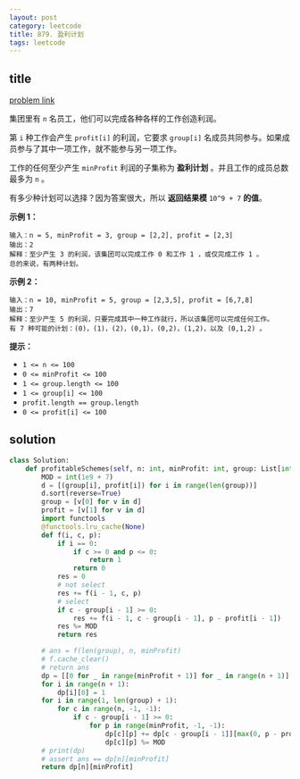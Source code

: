 ```yaml
---
layout: post
category: leetcode
title: 879. 盈利计划
tags: leetcode
---
```


## title
[problem link](https://leetcode.cn/problems/profitable-schemes/description/)

集团里有 `n` 名员工，他们可以完成各种各样的工作创造利润。

第 `i` 种工作会产生 `profit[i]` 的利润，它要求 `group[i]` 名成员共同参与。如果成员参与了其中一项工作，就不能参与另一项工作。

工作的任何至少产生 `minProfit` 利润的子集称为 **盈利计划** 。并且工作的成员总数最多为 `n` 。

有多少种计划可以选择？因为答案很大，所以 **返回结果模** `10^9 + 7` **的值**。

 

**示例 1：**

```
输入：n = 5, minProfit = 3, group = [2,2], profit = [2,3]
输出：2
解释：至少产生 3 的利润，该集团可以完成工作 0 和工作 1 ，或仅完成工作 1 。
总的来说，有两种计划。
```

**示例 2：**

```
输入：n = 10, minProfit = 5, group = [2,3,5], profit = [6,7,8]
输出：7
解释：至少产生 5 的利润，只要完成其中一种工作就行，所以该集团可以完成任何工作。
有 7 种可能的计划：(0)，(1)，(2)，(0,1)，(0,2)，(1,2)，以及 (0,1,2) 。
```

 

**提示：**

- `1 <= n <= 100`
- `0 <= minProfit <= 100`
- `1 <= group.length <= 100`
- `1 <= group[i] <= 100`
- `profit.length == group.length`
- `0 <= profit[i] <= 100`


## solution

```python
class Solution:
    def profitableSchemes(self, n: int, minProfit: int, group: List[int], profit: List[int]) -> int:
        MOD = int(1e9 + 7)
        d = [(group[i], profit[i]) for i in range(len(group))]
        d.sort(reverse=True)
        group = [v[0] for v in d]
        profit = [v[1] for v in d]
        import functools
        @functools.lru_cache(None)
        def f(i, c, p):
            if i == 0:
                if c >= 0 and p <= 0:
                    return 1
                return 0
            res = 0
            # not select
            res += f(i - 1, c, p)
            # select
            if c - group[i - 1] >= 0:
                res += f(i - 1, c - group[i - 1], p - profit[i - 1])
            res %= MOD
            return res

        # ans = f(len(group), n, minProfit)
        # f.cache_clear()
        # return ans
        dp = [[0 for _ in range(minProfit + 1)] for _ in range(n + 1)]
        for i in range(n + 1):
            dp[i][0] = 1
        for i in range(1, len(group) + 1):
            for c in range(n, -1, -1):
                if c - group[i - 1] >= 0:
                    for p in range(minProfit, -1, -1):
                        dp[c][p] += dp[c - group[i - 1]][max(0, p - profit[i - 1])]
                        dp[c][p] %= MOD
        # print(dp)
        # assert ans == dp[n][minProfit]
        return dp[n][minProfit]

```

